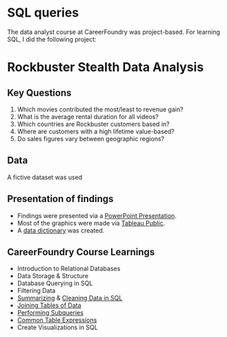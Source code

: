 # SQL queries
The data analyst course at CareerFoundry was project-based. For learning SQL, I did the following project:
# Rockbuster Stealth Data Analysis
## Key Questions
1. Which movies contributed the most/least to revenue gain?
2. What is the average rental duration for all videos?
3. Which countries are Rockbuster customers based in?
4. Where are customers with a high lifetime value-based?
4. Do sales figures vary between geographic regions?
## Data
A fictive dataset was used
## Presentation of findings
+ Findings were presented via a [PowerPoint Presentation](https://github.com/Gregor1000/Rockbuster-Stealth/blob/1770bb929bb1faff4905e8c23a2e6b0b23425ef8/Rockbuster%20Stealth%20Presentation%20Company%20Strategy.pptx).
+ Most of the graphics were made via [Tableau Public](https://public.tableau.com/views/RockbusterStealth_16522348297510/TopRevenueperCategory?:language=de-DE&publish=yes&:display_count=n&:origin=viz_share_link). 
+ A [data dictionary](https://github.com/Gregor1000/Rockbuster-Stealth/blob/4b895e428889a9596a1f06a34de24b3061119ee8/Rockbuster%20Stealth%20Data%20Dictionary.pdf) was created.
## CareerFoundry Course Learnings
+ Introduction to Relational Databases
+ Data Storage & Structure
+ Database Querying in SQL
+ Filtering Data
+ [Summarizing](https://github.com/Gregor1000/Rockbuster-Stealth/blob/d1b21d0c917f945ab9a8ffff860030aba355cffd/SQL-queries/Summarizing%20&%20Cleaning%20Data%20in%20SQL/Descriptive%20Statistics%20SQL-Query) & [Cleaning Data in SQL](https://github.com/Gregor1000/Rockbuster-Stealth/blob/a7d6c6af044ba4cf837684ad36a623595aa922e3/SQL-queries/Summarizing%20&%20Cleaning%20Data%20in%20SQL/Find%20Missing%20Values)
+ [Joining Tables of Data](https://github.com/Gregor1000/Rockbuster-Stealth/blob/1a99d2f69b740cbe01df132ae46b8afaceb5e840/SQL-queries/Joining%20Tables%20of%20Data/Join%20Multiple%20Tables)
+ [Performing Subqueries](https://github.com/Gregor1000/Rockbuster-Stealth/blob/3263ba6c88c60539ca413769ab5a3bb26622354c/SQL-queries/Performing%20Subqueries/Sub-Queries%20with%20JOIN)
+ [Common Table Expressions](https://github.com/Gregor1000/Rockbuster-Stealth/blob/1d693d40e3017a7c3693705c1a28b3133bef3eec/SQL-queries/Common%20Table%20Expressions/Common%20Table%20Expression%20(CTE))
+ Create Visualizations in SQL

